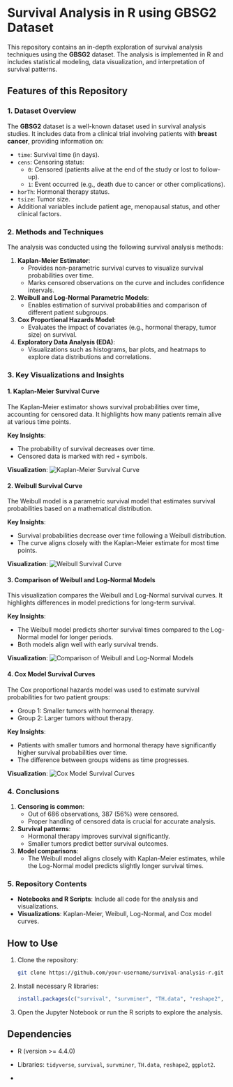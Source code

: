 # Survival Analysis in R using GBSG2 Dataset

This repository contains an in-depth exploration of survival analysis techniques using the **GBSG2** dataset. The analysis is implemented in R and includes statistical modeling, data visualization, and interpretation of survival patterns.

## Features of this Repository

### 1. Dataset Overview
The **GBSG2** dataset is a well-known dataset used in survival analysis studies. It includes data from a clinical trial involving patients with **breast cancer**, providing information on:
- `time`: Survival time (in days).
- `cens`: Censoring status:
  - `0`: Censored (patients alive at the end of the study or lost to follow-up).
  - `1`: Event occurred (e.g., death due to cancer or other complications).
- `horTh`: Hormonal therapy status.
- `tsize`: Tumor size.
- Additional variables include patient age, menopausal status, and other clinical factors.

### 2. Methods and Techniques
The analysis was conducted using the following survival analysis methods:
1. **Kaplan-Meier Estimator**:
   - Provides non-parametric survival curves to visualize survival probabilities over time.
   - Marks censored observations on the curve and includes confidence intervals.
2. **Weibull and Log-Normal Parametric Models**:
   - Enables estimation of survival probabilities and comparison of different patient subgroups.
3. **Cox Proportional Hazards Model**:
   - Evaluates the impact of covariates (e.g., hormonal therapy, tumor size) on survival.
4. **Exploratory Data Analysis (EDA)**:
   - Visualizations such as histograms, bar plots, and heatmaps to explore data distributions and correlations.

### 3. Key Visualizations and Insights

#### 1. **Kaplan-Meier Survival Curve**
The Kaplan-Meier estimator shows survival probabilities over time, accounting for censored data. It highlights how many patients remain alive at various time points.

**Key Insights**:
- The probability of survival decreases over time.
- Censored data is marked with red `+` symbols.

**Visualization**:
![Kaplan-Meier Survival Curve](#)

#### 2. **Weibull Survival Curve**
The Weibull model is a parametric survival model that estimates survival probabilities based on a mathematical distribution.

**Key Insights**:
- Survival probabilities decrease over time following a Weibull distribution.
- The curve aligns closely with the Kaplan-Meier estimate for most time points.

**Visualization**:
![Weibull Survival Curve](#)

#### 3. **Comparison of Weibull and Log-Normal Models**
This visualization compares the Weibull and Log-Normal survival curves. It highlights differences in model predictions for long-term survival.

**Key Insights**:
- The Weibull model predicts shorter survival times compared to the Log-Normal model for longer periods.
- Both models align well with early survival trends.

**Visualization**:
![Comparison of Weibull and Log-Normal Models](#)

#### 4. **Cox Model Survival Curves**
The Cox proportional hazards model was used to estimate survival probabilities for two patient groups:
- Group 1: Smaller tumors with hormonal therapy.
- Group 2: Larger tumors without therapy.

**Key Insights**:
- Patients with smaller tumors and hormonal therapy have significantly higher survival probabilities over time.
- The difference between groups widens as time progresses.

**Visualization**:
![Cox Model Survival Curves](#)

### 4. Conclusions
1. **Censoring is common**:
   - Out of 686 observations, 387 (56%) were censored.
   - Proper handling of censored data is crucial for accurate analysis.
2. **Survival patterns**:
   - Hormonal therapy improves survival significantly.
   - Smaller tumors predict better survival outcomes.
3. **Model comparisons**:
   - The Weibull model aligns closely with Kaplan-Meier estimates, while the Log-Normal model predicts slightly longer survival times.

### 5. Repository Contents
- **Notebooks and R Scripts**: Include all code for the analysis and visualizations.
- **Visualizations**: Kaplan-Meier, Weibull, Log-Normal, and Cox model curves.

## How to Use
1. Clone the repository:
   ```bash
   git clone https://github.com/your-username/survival-analysis-r.git
   ```
2. Install necessary R libraries:
   ```R
   install.packages(c("survival", "survminer", "TH.data", "reshape2", "ggplot2"))
   ```
3. Open the Jupyter Notebook or run the R scripts to explore the analysis.

## Dependencies
- R (version >= 4.4.0)
- Libraries: `tidyverse`, `survival`, `survminer`, `TH.data`, `reshape2`, `ggplot2`.



-
